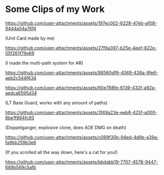 # Some Clips of my Work

https://github.com/user-attachments/assets/197ec002-6228-47eb-af08-9444a54a76f4


(Unit Card made by me)

https://github.com/user-attachments/assets/27f6a397-b25e-4ee1-822e-05f261f79e69

(I made the multi-path system for AR)

https://github.com/user-attachments/assets/88560df8-4069-426a-9fe6-aeb2c544f634

https://github.com/user-attachments/assets/60e788fe-6139-432f-a92a-aedca6595d34

(LT Base Guard, works with any amount of paths)

https://github.com/user-attachments/assets/3f49a23e-eeb6-425f-a000-8be1f884fc93

(Doppelganger, explosive clone, does AOE DMG on death)

https://github.com/user-attachments/assets/c089f30b-94ed-4d9e-a39a-fa9bb259b3e6

(If you scrolled all the way down, here's a cat for you!)

https://github.com/user-attachments/assets/bbdabb19-7707-4578-9447-689b569c5afb

